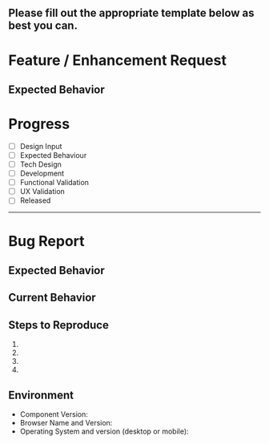 Please fill out the appropriate template below as best you can.
--------------------------------------------------------

<!--- New Component / Enhancement Request Template -->

# Feature / Enhancement Request
<!--- Describe the feature / enhancement as best you can. We love screenshots! -->

## Expected Behavior
<!--- Tell us how it should work -->

# Progress
- [ ] Design Input
- [ ] Expected Behaviour
- [ ] Tech Design
- [ ] Development
- [ ] Functional Validation
- [ ] UX Validation
- [ ] Released

------------------------------------------------------------

<!--- New Component / Enhancement Request Template -->

# Bug Report
<!--- Describe the issue as best you can. We love screenshots! -->

## Expected Behavior
<!--- Tell us what should happen -->

## Current Behavior
<!--- Tell us what happens instead of the expected behavior -->

## Steps to Reproduce
<!--- Provide a link to a live example, or an unambiguous set of steps to -->
<!--- reproduce this bug. Include code to reproduce, if relevant -->
1. 
2.
3.
4.

## Environment
<!--- Include as many relevant details about the environment you experienced the bug in -->
* Component Version:
* Browser Name and Version:
* Operating System and version (desktop or mobile):
